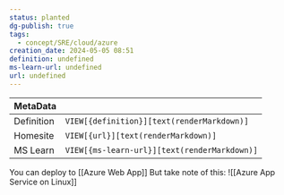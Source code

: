 ```yaml
---
status: planted
dg-publish: true
tags:
  - concept/SRE/cloud/azure
creation_date: 2024-05-05 08:51
definition: undefined
ms-learn-url: undefined
url: undefined
---
```


| MetaData   |                                              |
| ---------- | -------------------------------------------- |
| Definition | `VIEW[{definition}][text(renderMarkdown)]`   |
| Homesite   | `VIEW[{url}][text(renderMarkdown)]`          |
| MS Learn   | `VIEW[{ms-learn-url}][text(renderMarkdown)]` |
You can deploy to [[Azure Web App]]
But take note of this:
![[Azure App Service on Linux]]
